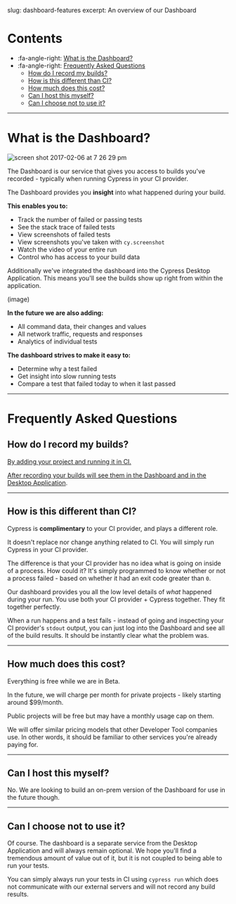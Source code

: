 slug: dashboard-features
excerpt: An overview of our Dashboard

# Contents

- :fa-angle-right: [What is the Dashboard?](#section-what-is-the-dashboard)
- :fa-angle-right: [Frequently Asked Questions](#section-frequently-asked-questions)
  - [How do I record my builds?](#section-how-do-i-record-my-builds)
  - [How is this different than CI?](#section-how-is-this-different-than-ci)
  - [How much does this cost?](#section-how-much-does-this-cost)
  - [Can I host this myself?](#section-can-i-host-this-myself)
  - [Can I choose not to use it?](#section-can-i-choose-not-to-use-it)

***

# What is the Dashboard?

![screen shot 2017-02-06 at 7 26 29 pm](https://cloud.githubusercontent.com/assets/1268976/22672483/47258924-eca2-11e6-8544-268c777c46aa.png)

The Dashboard is our service that gives you access to builds you've recorded - typically when running Cypress in your CI provider.

The Dashboard provides you **insight** into what happened during your build.

**This enables you to:**

- Track the number of failed or passing tests
- See the stack trace of failed tests
- View screenshots of failed tests
- View screenshots you've taken with `cy.screenshot`
- Watch the video of your entire run
- Control who has access to your build data

Additionally we've integrated the dashboard into the Cypress Desktop Application. This means you'll see the builds show up right from within the application.

(image)

**In the future we are also adding:**

- All command data, their changes and values
- All network traffic, requests and responses
- Analytics of individual tests

**The dashboard strives to make it easy to:**

- Determine why a test failed
- Get insight into slow running tests
- Compare a test that failed today to when it last passed

***

# Frequently Asked Questions

## How do I record my builds?

[By adding your project and running it in CI.](https://on.cypress.io/guides/projects)

[After recording your builds will see them in the Dashboard and in the Desktop Application](https://on.cypress.io/guides/projects).

***

## How is this different than CI?

Cypress is **complimentary** to your CI provider, and plays a different role.

It doesn't replace nor change anything related to CI. You will simply run Cypress in your CI provider.

The difference is that your CI provider has no idea what is going on inside of a process. How could it? It's simply programmed to know whether or not a process failed - based on whether it had an exit code greater than `0`.

Our dashboard provides you all the low level details of *what* happened during your run. You use both your CI provider + Cypress together. They fit together perfectly.

When a run happens and a test fails - instead of going and inspecting your CI provider's `stdout` output, you can just log into the Dashboard and see all of the build results. It should be instantly clear what the problem was.

***

## How much does this cost?

Everything is free while we are in Beta.

In the future, we will charge per month for private projects - likely starting around $99/month.

Public projects will be free but may have a monthly usage cap on them.

We will offer similar pricing models that other Developer Tool companies use. In other words, it should be familiar to other services you're already paying for.

***

## Can I host this myself?

No. We are looking to build an on-prem version of the Dashboard for use in the future though.

***

## Can I choose not to use it?

Of course. The dashboard is a separate service from the Desktop Application and will always remain optional. We hope you'll find a tremendous amount of value out of it, but it is not coupled to being able to run your tests.

You can simply always run your tests in CI using `cypress run` which does not communicate with our external servers and will not record any build results.
